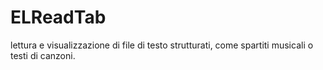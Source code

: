 # ELReadTab
lettura e visualizzazione di file di testo strutturati, come spartiti musicali o testi di canzoni.
